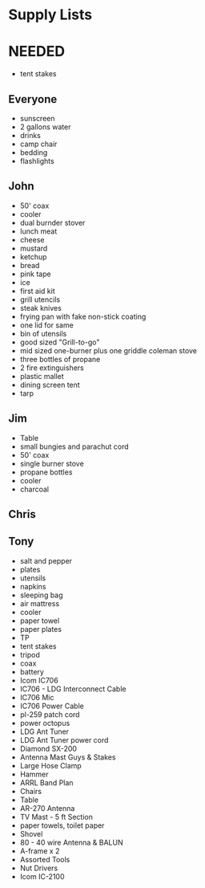 # Supply Lists

# NEEDED
* tent stakes

## Everyone
* sunscreen
* 2 gallons water
* drinks
* camp chair
* bedding
* flashlights

## John
* 50' coax
* cooler
* dual burnder stover
* lunch meat
* cheese
* mustard
* ketchup
* bread
* pink tape
* ice
* first aid kit
* grill utencils
* steak knives
* frying pan with fake non-stick coating
* one lid for same
* bin of utensils
* good sized "Grill-to-go"
* mid sized one-burner plus one griddle coleman stove
* three bottles of propane
* 2 fire extinguishers
* plastic mallet
* dining screen tent
* tarp

## Jim
* Table
* small bungies and parachut cord
* 50' coax
* single burner stove
* propane bottles
* cooler
* charcoal

## Chris

## Tony
* salt and pepper
* plates
* utensils
* napkins
* sleeping bag
* air mattress
* cooler
* paper towel
* paper plates
* TP
* tent stakes
* tripod
* coax
* battery
* Icom IC706
* IC706 - LDG Interconnect Cable
* IC706 Mic
* IC706 Power  Cable
* pl-259 patch cord
* power octopus
* LDG Ant Tuner
* LDG Ant Tuner power cord 
* Diamond SX-200
* Antenna Mast Guys & Stakes
* Large Hose Clamp
* Hammer
* ARRL Band Plan
* Chairs
* Table
* AR-270 Antenna
* TV Mast - 5 ft Section
* paper towels, toilet paper
* Shovel
* 80 - 40 wire Antenna & BALUN
* A-frame x 2
* Assorted Tools
* Nut Drivers
* Icom IC-2100
